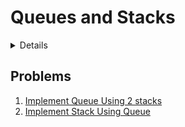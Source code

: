 # Queues and Stacks

<details>
  <h2><summary>General Info</summary></h2>

### Queue

|              | Throws Exception     | Returns special value |
|--------------|:--------------------:|:---------------------:|
| **Insert**   | add(e)               | offer(e)              |
| **Remove**   | remove()             | poll()                |
| **Examine**  | element()            | peek()                |

Also: `isEmpty()`, `size()`

Implementations: _**LinkedList**_, _**PriorityQueue**_

### Stack (class)

Methods: `peek()`, `pop()`, `push(e)`, `isEmpty()`, `size()`

</details>

## Problems

1. [Implement Queue Using 2 stacks](https://github.com/LenarBad/interview-questions/blob/main/queues-stacks/implement-queue-using-two-stacks.java)
2. [Implement Stack Using Queue](https://github.com/LenarBad/interview-questions/blob/main/queues-stacks/implement-stack-using-queue.java)

